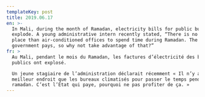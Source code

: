 ```yaml
---
templateKey: post
title: 2019.06.17
en: >-
  In Mali, during the month of Ramadan, electricity bills for public buildings
  explode. A young administrative intern recently stated, “There is no better
  place than air-conditioned offices to spend time during Ramadan. The
  government pays, so why not take advantage of that?” 
fr: >
  Au Mali, pendant le mois du Ramadan, les factures d’électricité des bâtiments
  publics ont explosé.

  Un jeune stagiaire de l’administration déclarait récemment « Il n’y a pas de
  meilleur endroit que les bureaux climatisés pour passer le temps pendant ce
  ramadan. C’est l’État qui paye, pourquoi ne pas profiter de ça. »
---
```


